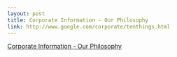 ```yaml
--- 
layout: post
title: Corporate Information - Our Philosophy
link: http://www.google.com/corporate/tenthings.html
---
```

<a href="http://www.google.com/corporate/tenthings.html">Corporate
Information - Our Philosophy</a><br>
